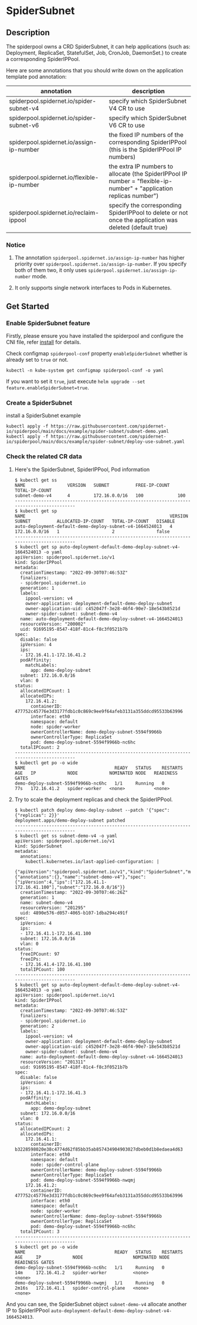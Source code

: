 # SpiderSubnet

## Description

The spiderpool owns a CRD SpiderSubnet, it can help applications (such as: Deployment, ReplicaSet, StatefulSet, Job, CronJob, DaemonSet.) to create a corresponding SpiderIPPool.

Here are some annotations that you should write down on the application template pod annotation:

| annotation                                      | description                                                                                                          |
|-------------------------------------------------|----------------------------------------------------------------------------------------------------------------------|
| spiderpool.spidernet.io/spider-subnet-v4        | specify which SpiderSubnet V4 CR to use                                                                              |
| spiderpool.spidernet.io/spider-subnet-v6        | specify which SpiderSubnet V6 CR to use                                                                              |
| spiderpool.spidernet.io/assign-ip-number        | the fixed IP numbers of the corresponding SpiderIPPool (this is the SpiderIPPool IP numbers)                         |
| spiderpool.spidernet.io/flexible-ip-number      | the extra IP numbers to allocate (the SpiderIPPool IP number = "flexible-ip-number" + "application replicas number") |
| spiderpool.spidernet.io/reclaim-ippool          | specify the corresponding SpiderIPPool to delete or not once the application was deleted (default true)              |

### Notice

1. The annotation `spiderpool.spidernet.io/assign-ip-number` has higher priority over `spiderpool.spidernet.io/assign-ip-number`.
If you specify both of them two, it only uses `spiderpool.spidernet.io/assign-ip-number` mode.

2. It only supports single network interfaces to Pods in Kubernetes.

## Get Started

### Enable SpiderSubnet feature

Firstly, please ensure you have installed the spiderpool and configure the CNI file, refer [install](./install.md) for details.

Check configmap `spiderpool-conf` property `enableSpiderSubnet` whether is already set to `true` or not.

```shell
kubectl -n kube-system get configmap spiderpool-conf -o yaml
```

If you want to set it `true`, just execute `helm upgrade --set feature.enableSpiderSubnet=true`.

### Create a SpiderSubnet

install a SpiderSubnet example

```shell
kubectl apply -f https://raw.githubusercontent.com/spidernet-io/spiderpool/main/docs/example/spider-subnet/subnet-demo.yaml
kubectl apply -f https://raw.githubusercontent.com/spidernet-io/spiderpool/main/docs/example/spider-subnet/deploy-use-subnet.yaml
```

### Check the related CR data

1. Here's the SpiderSubnet, SpiderIPPool, Pod information

    ```
    $ kubectl get ss
    NAME                VERSION   SUBNET          FREE-IP-COUNT   TOTAL-IP-COUNT
    subnet-demo-v4      4         172.16.0.0/16   100             100
    ------------------------------------------------------------------------------------------
    $ kubectl get sp
    NAME                                                       VERSION   SUBNET          ALLOCATED-IP-COUNT   TOTAL-IP-COUNT   DISABLE
    auto-deployment-default-demo-deploy-subnet-v4-1664524013   4         172.16.0.0/16   1                    2                false
    ------------------------------------------------------------------------------------------
    $ kubectl get sp auto-deployment-default-demo-deploy-subnet-v4-1664524013 -o yaml 
    apiVersion: spiderpool.spidernet.io/v1
    kind: SpiderIPPool
    metadata:
      creationTimestamp: "2022-09-30T07:46:53Z"
      finalizers:
      - spiderpool.spidernet.io
      generation: 1
      labels:
        ippool-version: v4
        owner-application: deployment-default-demo-deploy-subnet
        owner-application-uid: c452047f-3e28-46f4-90e7-18e543b8521d
        owner-spider-subnet: subnet-demo-v4
      name: auto-deployment-default-demo-deploy-subnet-v4-1664524013
      resourceVersion: "200002"
      uid: 91695195-8547-418f-81c4-f8c3f0521b7b
    spec:
      disable: false
      ipVersion: 4
      ips:
      - 172.16.41.1-172.16.41.2
      podAffinity:
        matchLabels:
          app: demo-deploy-subnet
      subnet: 172.16.0.0/16
      vlan: 0
    status:
      allocatedIPCount: 1
      allocatedIPs:
        172.16.41.2:
          containerID: 477752c45776e3d3177fdb1c0c869c9ee9f64afeb3131a355ddcd95533b63996
          interface: eth0
          namespace: default
          node: spider-worker
          ownerControllerName: demo-deploy-subnet-5594f9966b
          ownerControllerType: ReplicaSet
          pod: demo-deploy-subnet-5594f9966b-nc6hc
      totalIPCount: 2
    ------------------------------------------------------------------------------------------
    $ kubectl get po -o wide 
    NAME                                  READY   STATUS    RESTARTS   AGE   IP            NODE            NOMINATED NODE   READINESS GATES
    demo-deploy-subnet-5594f9966b-nc6hc   1/1     Running   0          77s   172.16.41.2   spider-worker   <none>           <none>
    ```

2. Try to scale the deployment replicas and check the SpiderIPPool.

    ```
    $ kubectl patch deploy demo-deploy-subnet --patch '{"spec": {"replicas": 2}}'
    deployment.apps/demo-deploy-subnet patched
    ------------------------------------------------------------------------------------------
    $ kubectl get ss subnet-demo-v4 -o yaml                
    apiVersion: spiderpool.spidernet.io/v1
    kind: SpiderSubnet
    metadata:
      annotations:
        kubectl.kubernetes.io/last-applied-configuration: |
          {"apiVersion":"spiderpool.spidernet.io/v1","kind":"SpiderSubnet","metadata":{"annotations":{},"name":"subnet-demo-v4"},"spec":{"ipVersion":4,"ips":["172.16.41.1-172.16.41.100"],"subnet":"172.16.0.0/16"}}
      creationTimestamp: "2022-09-30T07:46:26Z"
      generation: 1
      name: subnet-demo-v4
      resourceVersion: "201295"
      uid: 4890e576-d057-4065-b107-1dba294c491f
    spec:
      ipVersion: 4
      ips:
      - 172.16.41.1-172.16.41.100
      subnet: 172.16.0.0/16
      vlan: 0
    status:
      freeIPCount: 97
      freeIPs:
      - 172.16.41.4-172.16.41.100
      totalIPCount: 100
    ------------------------------------------------------------------------------------------
    $ kubectl get sp auto-deployment-default-demo-deploy-subnet-v4-1664524013 -o yaml                                                        
    apiVersion: spiderpool.spidernet.io/v1
    kind: SpiderIPPool
    metadata:
      creationTimestamp: "2022-09-30T07:46:53Z"
      finalizers:
      - spiderpool.spidernet.io
      generation: 2
      labels:
        ippool-version: v4
        owner-application: deployment-default-demo-deploy-subnet
        owner-application-uid: c452047f-3e28-46f4-90e7-18e543b8521d
        owner-spider-subnet: subnet-demo-v4
      name: auto-deployment-default-demo-deploy-subnet-v4-1664524013
      resourceVersion: "201311"
      uid: 91695195-8547-418f-81c4-f8c3f0521b7b
    spec:
      disable: false
      ipVersion: 4
      ips:
      - 172.16.41.1-172.16.41.3
      podAffinity:
        matchLabels:
          app: demo-deploy-subnet
      subnet: 172.16.0.0/16
      vlan: 0
    status:
      allocatedIPCount: 2
      allocatedIPs:
        172.16.41.1:
          containerID: b3228598020e38c4774d62f85bb35ab857434904903027dbeb0d1b8edaea4d63
          interface: eth0
          namespace: default
          node: spider-control-plane
          ownerControllerName: demo-deploy-subnet-5594f9966b
          ownerControllerType: ReplicaSet
          pod: demo-deploy-subnet-5594f9966b-nwqmj
        172.16.41.2:
          containerID: 477752c45776e3d3177fdb1c0c869c9ee9f64afeb3131a355ddcd95533b63996
          interface: eth0
          namespace: default
          node: spider-worker
          ownerControllerName: demo-deploy-subnet-5594f9966b
          ownerControllerType: ReplicaSet
          pod: demo-deploy-subnet-5594f9966b-nc6hc
      totalIPCount: 3
    ------------------------------------------------------------------------------------------
    $ kubectl get po -o wide                                                         
    NAME                                  READY   STATUS    RESTARTS   AGE     IP            NODE                   NOMINATED NODE   READINESS GATES
    demo-deploy-subnet-5594f9966b-nc6hc   1/1     Running   0          14m     172.16.41.2   spider-worker          <none>           <none>
    demo-deploy-subnet-5594f9966b-nwqmj   1/1     Running   0          2m16s   172.16.41.1   spider-control-plane   <none>           <none>
    ```

And you can see, the SpiderSubnet object `subnet-demo-v4` allocate another IP to SpiderIPPool `auto-deployment-default-demo-deploy-subnet-v4-1664524013`.
